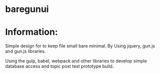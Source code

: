 # baregunui

# Information:
 Simple design for to keep file small bare minimal. By Using jquery, gun.js and gun.js libraries.

 Using the gulp, babel, webpack and other libraries to develop simple database access and topic post test prototype build.
